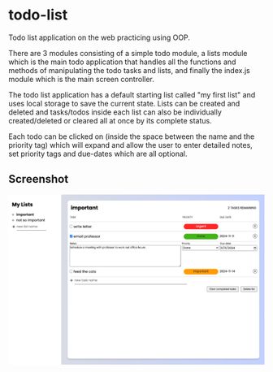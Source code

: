 # todo-list
Todo list application on the web practicing using OOP.

There are 3 modules consisting of a simple todo module, a lists module which is the main todo application that handles all the functions and methods of manipulating the todo tasks and lists, and finally the index.js module which is the main screen controller.

The todo list application has a default starting list called "my first list" and uses local storage to save the current state. Lists can be created and deleted and tasks/todos inside each list can also be individually created/deleted or cleared all at once by its complete status.

Each todo can be clicked on (inside the space between the name and the priority tag) which will expand and allow the user to enter detailed notes, set priority tags and due-dates which are all optional.

## Screenshot
![Screenshot](./src/screenshot.png)
